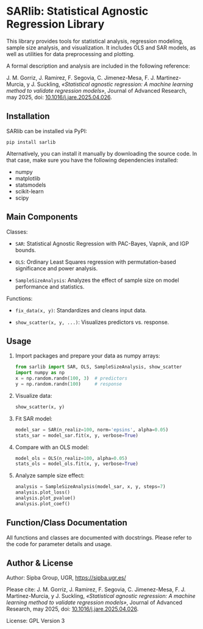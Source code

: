 SARlib: Statistical Agnostic Regression Library
================================================================================

This library provides tools for statistical analysis, regression modeling, 
sample size analysis, and visualization. It includes OLS and SAR models, as 
well as utilities for data preprocessing and plotting.

A formal description and analysis are included in the following reference:

J. M. Gorriz, J. Ramirez, F. Segovia, C. Jimenez-Mesa, F. J. Martinez-Murcia, y J. Suckling, 
_«Statistical agnostic regression: A machine learning method to validate regression models»_, 
Journal of Advanced Research, may 2025, 
doi: [10.1016/j.jare.2025.04.026](https://doi.org/10.1016/j.jare.2025.04.026).


Installation
--------------------------------------------------------------------------------

SARlib can be installed via PyPI:

    pip install sarlib

Alternatively, you can install it manually by downloading the source code. In that
case, make sure you have the following dependencies installed:

- numpy
- matplotlib
- statsmodels
- scikit-learn
- scipy



Main Components
--------------------------------------------------------------------------------

Classes:

- `SAR`:                     Statistical Agnostic Regression with PAC-Bayes, 
                             Vapnik, and IGP bounds.

- `OLS`:                     Ordinary Least Squares regression with
                             permutation-based significance and power analysis.

- `SampleSizeAnalysis`:      Analyzes the effect of sample size on model 
                             performance and statistics.

Functions:

- `fix_data(x, y)`:          Standardizes and cleans input data.

- `show_scatter(x, y, ...)`: Visualizes predictors vs. response.



Usage
--------------------------------------------------------------------------------

1. Import packages and prepare your data as numpy arrays:

    ```python
    from sarlib import SAR, OLS, SampleSizeAnalysis, show_scatter
    import numpy as np
    x = np.random.randn(100, 3)  # predictors
    y = np.random.randn(100)     # response
    ```

2. Visualize data:

    ```python
    show_scatter(x, y)
    ```

3. Fit SAR model:

    ```python
    model_sar = SAR(n_realiz=100, norm='epsins', alpha=0.05)
    stats_sar = model_sar.fit(x, y, verbose=True)
    ```

4. Compare with an OLS model:

    ```python
    model_ols = OLS(n_realiz=100, alpha=0.05)
    stats_ols = model_ols.fit(x, y, verbose=True)
    ```

5. Analyze sample size effect:

    ```python
    analysis = SampleSizeAnalysis(model_sar, x, y, steps=7)
    analysis.plot_loss()
    analysis.plot_pvalue()
    analysis.plot_coef()
    ```


Function/Class Documentation
--------------------------------------------------------------------------------

All functions and classes are documented with docstrings. Please refer to the 
code for parameter details and usage.


Author & License
--------------------------------------------------------------------------------

Author: Sipba Group, UGR, https://sipba.ugr.es/

Please cite:
J. M. Gorriz, J. Ramirez, F. Segovia, C. Jimenez-Mesa, F. J. Martinez-Murcia, y J. Suckling, 
_«Statistical agnostic regression: A machine learning method to validate regression models»_, 
Journal of Advanced Research, may 2025, 
doi: [10.1016/j.jare.2025.04.026](https://doi.org/10.1016/j.jare.2025.04.026).


License: GPL Version 3